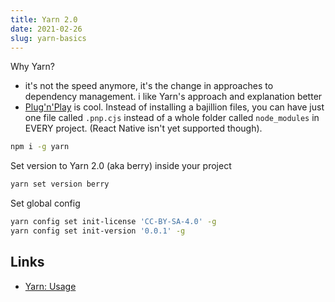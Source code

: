 ```yaml
---
title: Yarn 2.0
date: 2021-02-26
slug: yarn-basics
---
```


Why Yarn?

- it's not the speed anymore, it's the change in approaches to dependency management. i like Yarn's approach and explanation better
- [Plug'n'Play](https://yarnpkg.com/features/pnp) is cool. Instead of installing a bajillion files, you can have just one file called `.pnp.cjs` instead of a whole folder called `node_modules` in EVERY project. (React Native isn't yet supported though).

```bash
npm i -g yarn
```

Set version to Yarn 2.0 (aka berry) inside your project

```bash
yarn set version berry
```

Set global config

```bash
yarn config set init-license 'CC-BY-SA-4.0' -g
yarn config set init-version '0.0.1' -g
```

## Links

- [Yarn: Usage](https://yarnpkg.com/getting-started/usage)
